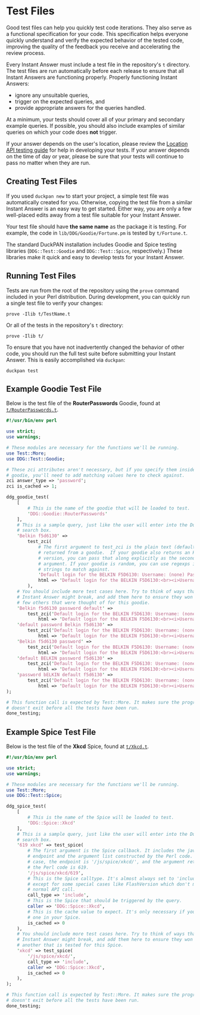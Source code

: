 # Test Files

Good test files can help you quickly test code iterations. They also serve as a functional specification for your code. This specification helps everyone quickly understand and verify the expected behavior of the tested code, improving the quality of the feedback you receive and accelerating the review process.

<!-- /summary -->

Every Instant Answer must include a test file in the repository's `t` directory. The test files are run automatically before each release to ensure that all Instant Answers are functioning properly. Properly functioning Instant Answers:

- ignore any unsuitable queries,
- trigger on the expected queries, and
- provide appropriate answers for the queries handled.

At a minimum, your tests should cover all of your primary and secondary example queries. If possible, you should also include examples of similar queries on which your code does **not** trigger. 

If your answer depends on the user's location, please review the [Location API testing guide](../testing-reference/testing_location_language_apis.md) for help in developing your tests. If your answer depends on the time of day or year, please be sure that your tests will continue to pass no matter when they are run.

## Creating Test Files

If you used `duckpan new` to start your project, a simple test file was automatically created for you. Otherwise, copying the test file from a similar Instant Answer is an easy way to get started. Either way, you are only a few well-placed edits away from a test file suitable for your Instant Answer.

Your test file should have **the same name** as the package it is testing. For example, the code in `lib/DDG/Goodie/Fortune.pm` is tested by `t/Fortune.t`.

The standard DuckPAN installation includes Goodie and Spice testing libraries (`DDG::Test::Goodie` and `DDG::Test::Spice`, respectively.) These libraries make it quick and easy to develop tests for your Instant Answer.

## Running Test Files

Tests are run from the root of the repository using the `prove` command included in your Perl distribution. During development, you can quickly run a single test file to verify your changes:

```shell
prove -Ilib t/TestName.t
```

<!-- /summary -->

Or all of the tests in the repository's `t` directory:

```shell
prove -Ilib t/
```

To ensure that you have not inadvertently changed the behavior of other code, you should run the full test suite before submitting your Instant Answer. This is easily accomplished via `duckpan`:

```shell
duckpan test
```

## Example Goodie Test File

Below is the test file of the **RouterPasswords** Goodie, found at [`t/RouterPasswords.t`](https://github.com/duckduckgo/zeroclickinfo-goodies/blob/master/t/RouterPasswords.t).

<!-- /summary -->

```perl
#!/usr/bin/env perl

use strict;
use warnings;

# These modules are necessary for the functions we'll be running.
use Test::More;
use DDG::Test::Goodie;

# These zci attributes aren't necessary, but if you specify them inside your
# goodie, you'll need to add matching values here to check against.
zci answer_type => 'password';
zci is_cached => 1;

ddg_goodie_test(
    [
        # This is the name of the goodie that will be loaded to test.
        'DDG::Goodie::RouterPasswords'
    ],
    # This is a sample query, just like the user will enter into the DuckDuckGo
    # search box.
    'Belkin f5d6130' =>
        test_zci(
            # The first argument to test_zci is the plain text (default)
            # returned from a goodie.  If your goodie also returns an HTML
            # version, you can pass that along explicitly as the second
            # argument. If your goodie is random, you can use regexps instead of
            # strings to match against.
            'Default login for the BELKIN F5D6130: Username: (none) Password: password',
            html => 'Default login for the BELKIN F5D6130:<br><i>Username</i>: (none)<br><i>Password</i>: password'
        ),
    # You should include more test cases here. Try to think of ways that your
    # Instant Answer might break, and add them here to ensure they won't. Here are a
    # few others that were thought of for this goodie.
    'Belkin f5d6130 password default' =>
        test_zci('Default login for the BELKIN F5D6130: Username: (none) Password: password',
            html => 'Default login for the BELKIN F5D6130:<br><i>Username</i>: (none)<br><i>Password</i>: password'),
    'default password Belkin f5d6130' =>
        test_zci('Default login for the BELKIN F5D6130: Username: (none) Password: password',
            html => 'Default login for the BELKIN F5D6130:<br><i>Username</i>: (none)<br><i>Password</i>: password'),
    'Belkin f5d6130 password' =>
        test_zci('Default login for the BELKIN F5D6130: Username: (none) Password: password',
            html => 'Default login for the BELKIN F5D6130:<br><i>Username</i>: (none)<br><i>Password</i>: password'),
    'default BELKIN password f5d6130' =>
        test_zci('Default login for the BELKIN F5D6130: Username: (none) Password: password',
            html => 'Default login for the BELKIN F5D6130:<br><i>Username</i>: (none)<br><i>Password</i>: password'),
    'password bELKIN default f5d6130' =>
        test_zci('Default login for the BELKIN F5D6130: Username: (none) Password: password',
            html => 'Default login for the BELKIN F5D6130:<br><i>Username</i>: (none)<br><i>Password</i>: password'),
);

# This function call is expected by Test::More. It makes sure the program
# doesn't exit before all the tests have been run.
done_testing;
```

## Example Spice Test File

Below is the test file of the **Xkcd** Spice, found at [`t/Xkcd.t`](https://github.com/duckduckgo/zeroclickinfo-spice/blob/master/t/Xkcd.t).

<!-- /summary -->

```perl
#!/usr/bin/env perl

use strict;
use warnings;

# These modules are necessary for the functions we'll be running.
use Test::More;
use DDG::Test::Spice;

ddg_spice_test(
    [
        # This is the name of the Spice will be loaded to test.
        'DDG::Spice::Xkcd'
    ],
    # This is a sample query, just like the user will enter into the DuckDuckGo
    # search box.
    '619 xkcd' => test_spice(
        # The first argument is the Spice callback. It includes the javascript
        # endpoint and the argument list constructed by the Perl code. In this
        # case, the endpoint is '/js/spice/xkcd/', and the argument returned by
        # the Perl code is 619.
        '/js/spice/xkcd/619',
        # This is the Spice calltype. It's almost always set to 'include',
        # except for some special cases like FlashVersion which don't make a
        # normal API call.
        call_type => 'include',
        # This is the Spice that should be triggered by the query.
        caller => 'DDG::Spice::Xkcd',
        # This is the cache value to expect. It's only necessary if you specify
        # one in your Spice.
        is_cached => 0
    ),
    # You should include more test cases here. Try to think of ways that your
    # Instant Answer might break, and add them here to ensure they won't. Here are is
    # another that is tested for this Spice.
    'xkcd' => test_spice(
        '/js/spice/xkcd/',
        call_type => 'include',
        caller => 'DDG::Spice::Xkcd',
        is_cached => 0
    ),
);

# This function call is expected by Test::More. It makes sure the program
# doesn't exit before all the tests have been run.
done_testing;
```

